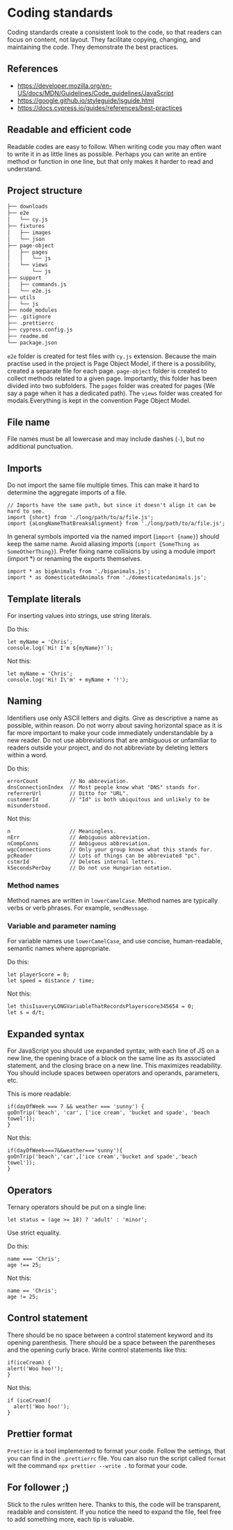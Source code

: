 # Coding standards

Coding standards create a consistent look to the code, so that readers can focus on content, not layout.
They facilitate copying, changing, and maintaining the code.
They demonstrate the best practices.

## References

-   https://developer.mozilla.org/en-US/docs/MDN/Guidelines/Code_guidelines/JavaScript
-   https://google.github.io/styleguide/jsguide.html
-   https://docs.cypress.io/guides/references/best-practices

## Readable and efficient code

Readable codes are easy to follow. When writing code you may often want to write it in as little lines as possible.
Perhaps you can write an entire method or function in one line, but that only makes it harder to read and understand.

## Project structure

```bash
├── downloads
├── e2e
│   └── cy.js
├── fixtures
│   ├── images
│   └── json
├── page-object
│   ├── pages
│   │   └── js
│   └── views
│       └── js
├── support
│   ├── commands.js
│   └── e2e.js
├── utils
│   └── js
├── node_modules
├── .gitignore
├── .prettierrc
├── cypress.config.js
├── readme.md
└── package.json
```

`e2e` folder is created for test files with `cy.js` extension. Because the main practise used in the project is Page Object Model, if there is a possibility, created a separate file for each page.
`page-object` folder is created to collect methods related to a given page. Importantly, this folder has been divided into two subfolders. The `pages` folder was created for pages (We say a page when it has a dedicated path). The `views` folder was created for modals.Everything is kept in the convention Page Object Model.

## File name

File names must be all lowercase and may include dashes (`-`), but no additional punctuation.

## Imports

Do not import the same file multiple times. This can make it hard to determine the aggregate imports of a file.

```
// Imports have the same path, but since it doesn't align it can be hard to see.
import {short} from './long/path/to/a/file.js';
import {aLongNameThatBreaksAlignment} from './long/path/to/a/file.js';
```

In general symbols imported via the named import (`import {name}`) should keep the same name. Avoid aliasing imports (`import {SomeThing as SomeOtherThing}`). Prefer fixing name collisions by using a module import (import \*) or renaming the exports themselves.

```
import * as bigAnimals from './biganimals.js';
import * as domesticatedAnimals from './domesticatedanimals.js';
```

## Template literals

For inserting values into strings, use string literals.

Do this:

```
let myName = 'Chris';
console.log(`Hi! I'm ${myName}!`);
```

Not this:

```
let myName = 'Chris';
console.log('Hi! I\'m' + myName + '!');
```

## Naming

Identifiers use only ASCII letters and digits. Give as descriptive a name as possible, within reason. Do not worry about saving horizontal space as it is far more important to make your code immediately understandable by a new reader. Do not use abbreviations that are ambiguous or unfamiliar to readers outside your project, and do not abbreviate by deleting letters within a word.

Do this:

```
errorCount          // No abbreviation.
dnsConnectionIndex  // Most people know what "DNS" stands for.
referrerUrl         // Ditto for "URL".
customerId          // "Id" is both ubiquitous and unlikely to be misunderstood.
```

Not this:

```
n                   // Meaningless.
nErr                // Ambiguous abbreviation.
nCompConns          // Ambiguous abbreviation.
wgcConnections      // Only your group knows what this stands for.
pcReader            // Lots of things can be abbreviated "pc".
cstmrId             // Deletes internal letters.
kSecondsPerDay      // Do not use Hungarian notation.
```

### Method names

Method names are written in `lowerCamelCase`. Method names are typically verbs or verb phrases. For example, `sendMessage`.

### Variable and parameter naming

For variable names use `lowerCamelCase`, and use concise, human-readable, semantic names where appropriate.

Do this:

```
let playerScore = 0;
let speed = distance / time;
```

Not this:

```
let thisIsaveryLONGVariableThatRecordsPlayerscore345654 = 0;
let s = d/t;
```

## Expanded syntax

For JavaScript you should use expanded syntax, with each line of JS on a new line, the opening brace of a block on the same line as its associated statement, and the closing brace on a new line. This maximizes readability. You should include spaces between operators and operands, parameters, etc.

This is more readable:

```
if(dayOfWeek === 7 && weather === 'sunny') {
goOnTrip('beach', 'car', ['ice cream', 'bucket and spade', 'beach towel']);
}
```

Not this:

```
if(dayOfWeek===7&&weather==='sunny'){
goOnTrip('beach','car',['ice cream','bucket and spade','beach towel']);
}
```

## Operators

Ternary operators should be put on a single line:

```
let status = (age >= 18) ? 'adult' : 'minor';
```

Use strict equality.

Do this:

```
name === 'Chris';
age !== 25;
```

Not this:

```
name == 'Chris';
age != 25;
```

## Control statement

There should be no space between a control statement keyword and its opening parenthesis.
There should be a space between the parentheses and the opening curly brace.
Write control statements like this:

```
if(iceCream) {
alert('Woo hoo!');
}
```

Not this:

```
if (iceCream){
  alert('Woo hoo!');
}
```

## Prettier format

`Prettier` is a tool implemented to format your code. Follow the settings, that you can find in the `.prettierrc` file. You can also run the script called `format` wit the command `npx prettier --write .` to format your code.

## For follower ;)

Stick to the rules written here. Thanks to this, the code will be transparent, readable and consistent. If you notice the need to expand the file, feel free to add something more, each tip is valuable.

